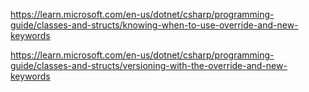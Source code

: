 ﻿
https://learn.microsoft.com/en-us/dotnet/csharp/programming-guide/classes-and-structs/knowing-when-to-use-override-and-new-keywords

https://learn.microsoft.com/en-us/dotnet/csharp/programming-guide/classes-and-structs/versioning-with-the-override-and-new-keywords